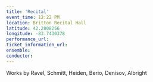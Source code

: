 ```yaml
---
title: 'Recital'
event_time: 12:22 PM
location: Britton Recital Hall
latitude: 42.2808256
longitude: -83.7430378
performance_url: 
ticket_information_url: 
ensemble: 
conductor: 
---
```

Works by Ravel, Schmitt, Heiden, Berio, Denisov, Albright